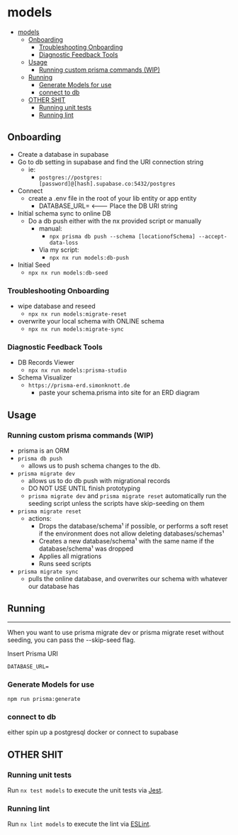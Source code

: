# models

- [models](#models)
  - [Onboarding](#onboarding)
    - [Troubleshooting Onboarding](#troubleshooting-onboarding)
    - [Diagnostic Feedback Tools](#diagnostic-feedback-tools)
  - [Usage](#usage)
    - [Running custom prisma commands (WIP)](#running-custom-prisma-commands-wip)
  - [Running](#running)
    - [Generate Models for use](#generate-models-for-use)
    - [connect to db](#connect-to-db)
  - [OTHER SHIT](#other-shit)
    - [Running unit tests](#running-unit-tests)
    - [Running lint](#running-lint)

## Onboarding

* Create a database in supabase
* Go to db setting in supabase and find the URI connection string
  * ie:
    * `postgres://postgres:[password]@[hash].supabase.co:5432/postgres`
* Connect
  * create a .env file in the root of your lib entity or app entity
    * DATABASE_URL= <--- Place the DB URI string
* Initial schema sync to online DB
  * Do a db push either with the nx provided script or manually
    * manual:
      * `npx prisma db push --schema [locationofSchema] --accept-data-loss`
    * Via my script:
      * `npx nx run models:db-push`
* Initial Seed
  * `npx nx run models:db-seed`

### Troubleshooting Onboarding

* wipe database and reseed
  * `npx nx run models:migrate-reset`
* overwrite your local schema with ONLINE schema
  * `npx nx run models:migrate-sync`

### Diagnostic Feedback Tools

* DB Records Viewer
  * `npx nx run models:prisma-studio`
* Schema Visualizer
  * `https://prisma-erd.simonknott.de`
    * paste your schema.prisma into site for an ERD diagram

## Usage

### Running custom prisma commands (WIP)

- prisma is an ORM
- `prisma db push`
  - allows us to push schema changes to the db.
- `prisma migrate dev`
  - allows us to do db push with migrational records
  - DO NOT USE UNTIL finish prototyping
  - `prisma migrate dev` and `prisma migrate reset` automatically run the seeding script unless the scripts have skip-seeding on them
- `prisma migrate reset`
  - actions:
    - Drops the database/schema¹ if possible, or performs a soft reset if the environment does not allow deleting databases/schemas¹
    - Creates a new database/schema¹ with the same name if the database/schema¹ was dropped
    - Applies all migrations
    - Runs seed scripts
- `prisma migrate sync`
  - pulls the online database, and overwrites our schema with whatever our database has

## Running

---

When you want to use prisma migrate dev or prisma migrate reset without seeding, you can pass the --skip-seed flag.

Insert Prisma URI
```.env  
DATABASE_URL=
```

### Generate Models for use

`npm run prisma:generate`

### connect to db

either spin up a postgresql docker or connect to supabase

## OTHER SHIT

### Running unit tests

Run `nx test models` to execute the unit tests via [Jest](https://jestjs.io).

### Running lint

Run `nx lint models` to execute the lint via [ESLint](https://eslint.org/).
